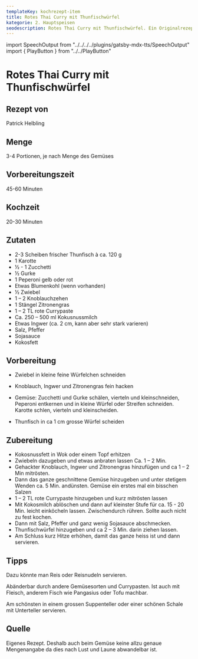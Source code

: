 ```yaml
---
templateKey: kochrezept-item
title: Rotes Thai Curry mit Thunfischwürfel
kategorie: 2. Hauptspeisen
seodescription: Rotes Thai Curry mit Thunfischwürfel. Ein Originalrezept Patrick Helbling.
---
```

import SpeechOutput from "../../../../plugins/gatsby-mdx-tts/SpeechOutput"
import { PlayButton } from "../../PlayButton"

<SpeechOutput id="kochrezept-patrick-helbling-rotes-thai-curry-thunfischwuerfel" customPlayButton={PlayButton}>

# Rotes Thai Curry mit Thunfischwürfel

## Rezept von

Patrick Helbling

## Menge

3-4 Portionen, je nach Menge des Gemüses

## Vorbereitungszeit

45-60 Minuten

## Kochzeit

20-30 Minuten


## Zutaten

* 2-3 Scheiben frischer Thunfisch à ca. 120 g  
* 1 Karotte 
* ½ - 1 Zucchetti 
* ½ Gurke 
* 1 Peperoni gelb oder rot 
* Etwas Blumenkohl (wenn vorhanden) 
* ½ Zwiebel 
* 1 – 2 Knoblauchzehen 
* 1 Stängel Zitronengras 
* 1 – 2 TL rote Currypaste 
* Ca. 250 – 500 ml Kokusnussmilch 
* Etwas Ingwer (ca. 2 cm, kann aber sehr stark varieren)
* Salz, Pfeffer 
* Sojasauce
* Kokosfett 

## Vorbereitung 

* Zwiebel in kleine feine Würfelchen schneiden 

* Knoblauch, Ingwer und Zitronengras fein hacken 

* Gemüse: Zucchetti und Gurke schälen, vierteln und kleinschneiden, Peperoni entkernen und in kleine Würfel oder Streifen schneiden. Karotte schlen, vierteln und kleinscheiden.  

* Thunfisch in ca 1 cm grosse Würfel scheiden 

## Zubereitung 

* Kokosnussfett in Wok oder einem Topf erhitzen 
* Zwiebeln dazugeben und etwas anbraten lassen Ca. 1 – 2 Min. 
* Gehackter Knoblauch, Ingwer und Zitronengras hinzufügen und ca 1 – 2 Min mitrösten. 
* Dann das ganze geschnittene Gemüse hinzugeben  und unter stetigem Wenden ca. 5 Min. andünsten. Gemüse ein erstes mal ein bisschen Salzen 
* 1 – 2 TL rote Currypaste hinzugeben und kurz mitrösten lassen 
* Mit Kokosmilch ablöschen und dann auf kleinster Stufe für ca. 15 - 20 Min. leicht einköcheln lassen. Zwischendurch rühren. Sollte auch nicht zu fest kochen. 
* Dann mit Salz, Pfeffer und ganz wenig Sojasauce abschmecken. 
* Thunfischwürfel hinzugeben und ca 2 – 3 Min. darin ziehen lassen. 
* Am Schluss kurz Hitze erhöhen, damit das ganze heiss ist und dann servieren.

## Tipps

Dazu könnte man Reis oder Reisnudeln servieren. 

Abänderbar durch andere Gemüsesorten und Currypasten. Ist auch mit Fleisch, anderem Fisch wie Pangasius oder Tofu machbar.

Am schönsten in einem grossen Suppenteller oder einer schönen Schale mit Unterteller servieren. 


## Quelle

Eigenes Rezept. Deshalb auch beim Gemüse keine allzu genaue Mengenangabe da dies nach Lust und Laune abwandelbar ist.

</SpeechOutput>